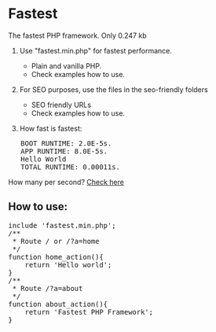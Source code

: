 # Fastest
The fastest PHP framework. Only 0.247 kb

1. Use "fastest.min.php" for fastest performance. 
   - Plain and vanilla PHP.
   - Check examples how to use.

2. For SEO purposes, use the files in the seo-friendly folders
   - SEO friendly URLs
   - Check examples how to use.

3. How fast is fastest:
<pre>
   BOOT RUNTIME: 2.0E-5s.
   APP RUNTIME: 8.0E-5s.
   Hello World
   TOTAL RUNTIME: 0.00011s.
</pre>

How many per second?
<a href="https://www.google.co.uk/search?q=60/0.00012&ie=utf-8&oe=utf-8&gws_rd=cr&ei=VI3KVJVoxK1Tq4eEgA4#q=60%2F0.00011" target="_blank">Check here</a>

How to use:
-------------------------
<pre>
include 'fastest.min.php';
/**
 * Route / or /?a=home
 */
function home_action(){
    return 'Hello world';
}
/**
 * Route /?a=about
 */
function about_action(){
    return 'Fastest PHP Framework';
}
</pre>
